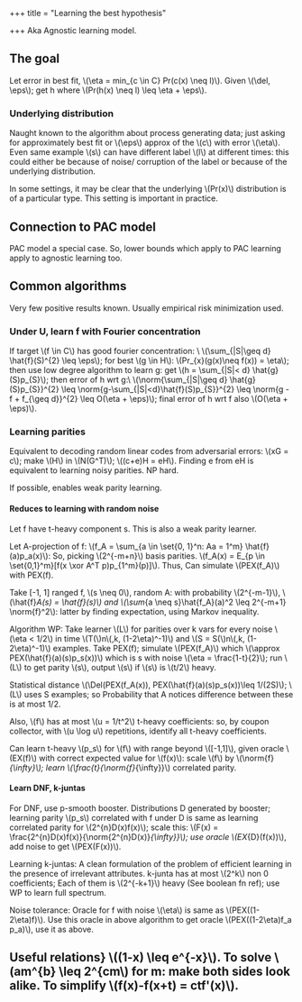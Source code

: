 +++
title = "Learning the best hypothesis"

+++
Aka Agnostic learning model.

## The goal
Let error in best fit, \\(\eta = min_{c \in C} Pr(c(x) \neq l)\\). Given \\(\del, \eps\\); get h where \\(Pr(h(x) \neq l) \leq \eta + \eps\\). 

### Underlying distribution
Naught known to the algorithm about process generating data; just asking for approximately best fit or \\(\eps\\) approx of the \\(c\\) with error \\(\eta\\). Even same example \\(s\\) can have different label \\(l\\) at different times: this could either be because of noise/ corruption of the label or because of the underlying distribution.

In some settings, it may be clear that the underlying \\(Pr(x)\\) distribution is of a particular type. This setting is important in practice.

## Connection to PAC model
PAC model a special case. So, lower bounds which apply to PAC learning apply to agnostic learning too.

## Common algorithms
Very few positive results known. Usually empirical risk minimization used.

### Under U, learn f with Fourier concentration
If target \\(f \in C\\) has good fourier concentration: \\
\\(\sum_{|S|\geq d} \hat{f}(S)^{2} \leq \eps\\); for best \\(g \in H\\): \\(Pr_{x}(g(x)\neq f(x)) = \eta\\); then use low degree algorithm to learn g: get \\(h = \sum_{|S|< d} \hat{g}(S)p_{S}\\); then error of h wrt g:\\
 \\(\norm{\sum_{|S|\geq d} \hat{g}(S)p_{S}}^{2} \leq \norm{g-\sum_{|S|<d}\hat{f}(S)p_{S}}^{2} \leq \norm{g - f + f_{\geq d}}^{2} \leq O(\eta + \eps)\\); final error of h wrt f also \\(O(\eta + \eps)\\).

### Learning parities
Equivalent to decoding random linear codes from adversarial errors: \\(xG = c\\); make \\(H\\) in \\(N(G^T)\\); \\((c+e)H = eH\\). Finding e from eH is equivalent to learning noisy parities. NP hard.

If possible, enables weak parity learning.

#### Reduces to learning with random noise
Let f have t-heavy component s. This is also a weak parity learner.

Let A-projection of f: \\(f_A = \sum_{a \in \set{0, 1}^n: Aa = 1^m} \hat{f}(a)p_a(x)\\): So, picking \\(2^{-m+n}\\) basis parities. \\(f_A(x) = E_{p \in \set{0,1}^m}[f(x \xor A^T p)p_{1^m}(p)]\\). Thus, Can simulate \\(PEX(f_A)\\) with PEX(f).

Take [-1, 1] ranged f, \\(s \neq 0\\), random A: with probability \\(2^{-m-1}\\), \\(\hat{f}_A(s) = \hat{f}(s)\\) and \\(\sum_{a \neq s}\hat{f_A}(a)^2 \leq 2^{-m+1} \norm{f}^2\\): latter by finding expectation, using Markov inequality.

Algorithm WP: Take learner \\(L\\) for parities over k vars for every noise \\(\eta < 1/2\\) in time \\(T(\\)n\\(,k, (1-2\eta)^-1)\\) and \\(S = S(\\)n\\(,k, (1-2\eta)^-1)\\) examples. Take PEX(f); simulate \\(PEX(f_A)\\) which \\(\approx PEX(\hat{f}(a)(s)p_s(x))\\) which is s with noise \\(\eta = \frac{1-t}{2}\\); run \\(L\\) to get parity \\(s\\), output \\(s\\) if \\(s\\) is \\(t/2\\) heavy.

Statistical distance \\(\Del(PEX(f_A(x)), PEX(\hat{f}(a)(s)p_s(x))\leq 1/(2S)\\); \\(L\\) uses S examples; so Probability that A notices difference between these is at most 1/2.

Also, \\(f\\) has at most \\(u = 1/t^2\\) t-heavy coefficients: so, by coupon collector, with \\(u \log u\\) repetitions, identify all t-heavy coefficients.

Can learn t-heavy \\(p_s\\) for \\(f\\) with range beyond \\([-1,1]\\), given oracle \\(EX(f)\\) with correct expected value for \\(f(x)\\): scale \\(f\\) by \\(\norm{f}_{\infty}\\); learn \\(\frac{t}{\norm{f}_{\infty}}\\) correlated parity.

#### Learn DNF, k-juntas
For DNF, use p-smooth booster. Distributions D generated by booster; learning parity \\(p_s\\) correlated with f under D is same as learning correlated parity for \\(2^{n}D(x)f(x)\\); scale this: \\(F(x) = \frac{2^{n}D(x)f(x)}{\norm{2^{n}D(x)}_{\infty}}\\); use oracle \\(EX_{D}(f(x))\\), add noise to get \\(PEX(F(x))\\).

Learning k-juntas: A clean formulation of the problem of efficient learning in the presence of irrelevant attributes. k-junta has at most \\(2^k\\) non 0 coefficients; Each of them is \\(2^{-k+1}\\) heavy (See boolean fn ref); use WP to learn full spectrum.

Noise tolerance: Oracle for f with noise \\(\eta\\) is same as \\(PEX((1-2\eta)f)\\). Use this oracle in above algorithm to get oracle \\(PEX((1-2\eta)f_a p_a)\\), use it as above.

## Useful relations} \\((1-x) \leq e^{-x}\\). To solve \\(am^{b} \leq 2^{cm\\) for m: make both sides look alike. To simplify \\(f(x)-f(x+t) = ctf'(x)\\).
